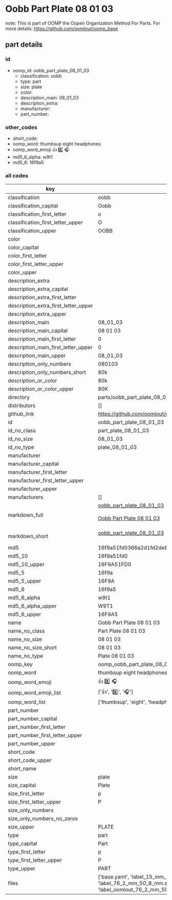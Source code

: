 # Oobb Part Plate 08 01 03  

note: This is part of OOMP the Oopen Organization Method For Parts. For more details: https://github.com/oomlout/oomp_base

##  part details





### id
* oomp_id: oobb_part_plate_08_01_03
  * classification: oobb
  * type: part
  * size: plate
  * color: 
  * description_main: 08_01_03
  * description_extra: 
  * manufacturer: 
  * part_number: 

### other_codes
* short_code: 
* oomp_word: thumbsup eight headphones
* oomp_word_emoji :thumbsup: :eight: :headphones:
* md5_6_alpha: w9t1
* md5_6: 16f9a5

### all codes 
| key | value |  
| --- | --- |  
| classification | oobb |  
| classification_capital | Oobb |  
| classification_first_letter | o |  
| classification_first_letter_upper | O |  
| classification_upper | OOBB |  
| color |  |  
| color_capital |  |  
| color_first_letter |  |  
| color_first_letter_upper |  |  
| color_upper |  |  
| description_extra |  |  
| description_extra_capital |  |  
| description_extra_first_letter |  |  
| description_extra_first_letter_upper |  |  
| description_extra_upper |  |  
| description_main | 08_01_03 |  
| description_main_capital | 08 01 03 |  
| description_main_first_letter | 0 |  
| description_main_first_letter_upper | 0 |  
| description_main_upper | 08_01_03 |  
| description_only_numbers | 080103 |  
| description_only_numbers_short | 80k |  
| description_or_color | 80k |  
| description_or_color_upper | 80K |  
| directory | parts/oobb_part_plate_08_01_03 |  
| distributors | [] |  
| github_link | https://github.com/oomlout/oomlout_oomp_part_src/tree/main/parts/oobb_part_plate_08_01_03/working |  
| id | oobb_part_plate_08_01_03 |  
| id_no_class | part_plate_08_01_03 |  
| id_no_size | 08_01_03 |  
| id_no_type | plate_08_01_03 |  
| manufacturer |  |  
| manufacturer_capital |  |  
| manufacturer_first_letter |  |  
| manufacturer_first_letter_upper |  |  
| manufacturer_upper |  |  
| manufacturers | [] |  
| markdown_full | [oobb_part_plate_08_01_03](https://github.com/oomlout/oomlout_oomp_part_src/tree/main/parts/oobb_part_plate_08_01_03/working)<br>[](https://github.com/oomlout/oomlout_oomp_part_src/tree/main/parts/oobb_part_plate_08_01_03/working)<br>[Oobb Part Plate 08 01 03](https://github.com/oomlout/oomlout_oomp_part_src/tree/main/parts/oobb_part_plate_08_01_03/working)<br><br> |  
| markdown_short | [oobb_part_plate_08_01_03](https://github.com/oomlout/oomlout_oomp_part_src/tree/main/parts/oobb_part_plate_08_01_03/working)<br><br> |  
| md5 | 16f9a51fd0366a2d1fd2de8ee66931af |  
| md5_10 | 16f9a51fd0 |  
| md5_10_upper | 16F9A51FD0 |  
| md5_5 | 16f9a |  
| md5_5_upper | 16F9A |  
| md5_6 | 16f9a5 |  
| md5_6_alpha | w9t1 |  
| md5_6_alpha_upper | W9T1 |  
| md5_6_upper | 16F9A5 |  
| name | Oobb Part Plate 08 01 03 |  
| name_no_class | Part Plate 08 01 03 |  
| name_no_size | 08 01 03 |  
| name_no_size_short | 08 01 03 |  
| name_no_type | Plate 08 01 03 |  
| oomp_key | oomp_oobb_part_plate_08_01_03 |  
| oomp_word | thumbsup eight headphones |  
| oomp_word_emoji | :thumbsup: :eight: :headphones: |  
| oomp_word_emoji_list | [':thumbsup:', ':eight:', ':headphones:'] |  
| oomp_word_list | ['thumbsup', 'eight', 'headphones'] |  
| part_number |  |  
| part_number_capital |  |  
| part_number_first_letter |  |  
| part_number_first_letter_upper |  |  
| part_number_upper |  |  
| short_code |  |  
| short_code_upper |  |  
| short_name |  |  
| size | plate |  
| size_capital | Plate |  
| size_first_letter | p |  
| size_first_letter_upper | P |  
| size_only_numbers |  |  
| size_only_numbers_no_zeros |  |  
| size_upper | PLATE |  
| type | part |  
| type_capital | Part |  
| type_first_letter | p |  
| type_first_letter_upper | P |  
| type_upper | PART |  
| files | ['base.yaml', 'label_15_mm_30_mm.pdf', 'label_15_mm_30_mm.svg', 'label_76_2_mm_50_8_mm.pdf', 'label_76_2_mm_50_8_mm.svg', 'label_oomlout_76_2_mm_50_8_mm.pdf', 'label_oomlout_76_2_mm_50_8_mm.svg', 'readme.md', 'working.json', 'working.yaml'] |  

